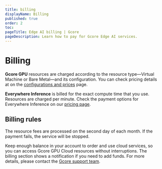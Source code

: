 ```yaml
---
title: billing
displayName: Billing
published: true
order: 2
toc:
pageTitle: Edge AI billing | Gcore
pageDescription: Learn how to pay for Gcore Edge AI services.
---
```

# Billing

**Gcore GPU** resources are charged according to the resource type—Virtual Machine or Bare Metal—and its configuration. You can check pricing details at on the <a href="https://gcore.com/cloud/ai-gpu" target="_blank">configurations and prices</a> page.

**Everywhere Inference** is billed for the exact compute time that you use. Resources are charged per minute. Check the payment options for Everywhere Inference on our <a href="https://gcore.com/pricing/cloud#inference." target="_blank">pricing page</a>.

## Billing rules

The resource fees are processed on the second day of each month. If the payment fails, the service will be stopped.

Keep enough balance in your account to order and use cloud services, so you can access Gcore GPU Cloud resources without interruptions. The billing section shows a notification if you need to add funds. For more details, please contact the <a href="mailto:support@gcore.com" target="_blank">Gcore support team</a>.
